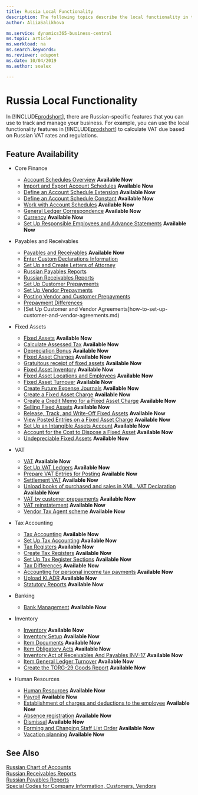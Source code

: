 ```yaml
---
title: Russia Local Functionality
description: The following topics describe the local functionality in the Russian version of [!INCLUDE[prodshort](../../includes/prodshort.md)].
author: AliiaSalikhova

ms.service: dynamics365-business-central
ms.topic: article
ms.workload: na
ms.search.keywords:
ms.reviewer: edupont
ms.date: 10/04/2019
ms.author: soalex

---
```

# Russia Local Functionality

In [!INCLUDE[prodshort](../../includes/prodshort.md)], there are Russian-specific features that you can use to track and manage your business. For example, you can use the local functionality features in [!INCLUDE[prodshort](../../includes/prodshort.md)] to calculate VAT due based on Russian VAT rates and regulations.

## Feature Availability

* Core Finance
    * [Account Schedules Overview](account-schedules-overview.md) **Available Now**
    * [Import and Export Account Schedules](How-to-Import-and-Export-Account-Schedules.md) **Available Now**
    * [Define an Account Schedule Extension](How-to-Define-an-Account-Schedule-Extension.md) **Available Now**
    * [Define an Account Schedule Constant](How-to-Define-an-Account-Schedule-Constant.md) **Available Now**
    * [Work with Account Schedules](How-to-Work-with-Account-Schedules.md) **Available Now**
    * [General Ledger Correspondence](general-ledger-correspondence.md) **Available Now**
    * [Сurrency](Currency-information-Import-currency-rates.md) **Available Now**
    * [Set Up Responsible Employees and Advance Statements](How-to-Set-Up-Responsible-Employees-and-Advance-Statements.md) **Available Now**

* Payables and Receivables
    * [Payables and Receivables](Payables-and-Receivables.md) **Available Now**
    * [Enter Custom Declarations Information](how-to-enter-custom-declarations-information.md)
    * [Set Up and Create Letters of Attorney](how-to-set-up-and-create-letters-of-attorney.md)
    * [Russian Payables Reports](russian-payables-reports.md)
    * [Russian Receivables Reports](russian-receivables-reports.md)
    * [Set Up Customer Prepayments](how-to-set-up-customer-prepayments.md)
    * [Set Up Vendor Prepayments](how-to-set-up-vendor-prepayments.md)
    * [Posting Vendor and Customer Prepayments](prepayments-vendor-and-customers.md)
    * [Prepayment Differences](prepayment-differences-invoices-prepayment-differences.md)
    * [Set Up Customer and Vendor Agreements]how-to-set-up-customer-and-vendor-agreements.md)

* Fixed Assets
    * [Fixed Assets](fixed-assets.md) **Available Now**
    * [Calculate Assessed Tax](How-to-Calculate-Assessed-Tax.md) **Available Now**
    * [Depreciation Bonus](Depreciation-Bonus.md) **Available Now**
    * [Fixed Asset Charges](Fixed-Asset-Charges.md) **Available Now**
    * [Gratuitous receipt of fixed assets](Gratuitous-receipt-of-fixed-assets.md) **Available Now**
    * [Fixed Asset Inventory](Fixed-Asset-Inventory.md) **Available Now**
    * [Fixed Asset Locations and Employees](Fixed-Asset-Locations-and-Employees.md) **Available Now**
    * [Fixed Asset Turnover](Fixed-Asset-Turnover.md) **Available Now**
    * [Create Future Expense Journals](How-to-Create-Future-Expense-Journals.md) **Available Now**
    * [Create a Fixed Asset Charge](How-to-Create-a-Fixed-Asset-Charge.md) **Available Now**
    * [Create a Credit Memo for a Fixed Asset Charge](How-to-Create-a-Credit-Memo-for-a-Fixed-Asset-Charge.md) **Available Now**
    * [Selling Fixed Assets](Sale-of-fixed-assets.md) **Available Now**
    * [Release, Track, and Write-Off Fixed Assets](How-to-Release-Track-Write-Off-Fixed-Assets.md) **Available Now**
    * [View Posted Entries on a Fixed Asset Charge](How-to-View-Posted-Entries-on-a-Fixed-Asset-Charge.md) **Available Now**
    * [Set Up an Intangible Assets Account](How-to-Set-Up-an-Intangible-Assets-Account.md) **Available Now**
    * [Account for the Cost to Dispose a Fixed Asset](How-to-Account-for-the-Cost-to-Dispose-a-Fixed-Asset.md) **Available Now**
    * [Undepreciable Fixed Assets](Undepreciable-Fixed-Assets.md) **Available Now**

* VAT
    * [VAT](VAT.md) **Available Now**
    * [Set Up VAT Ledgers](How-to-Set-Up-VAT-Ledgers.md) **Available Now**  
    * [Prepare VAT Entries for Posting](How-to-Prepare-VAT-Entries-for-Posting.md) **Available Now**  
    * [Settlement VAT](Settlement-VAT.md) **Available Now**  
    * [Unload books of purchased and sales in XML. VAT Declaration](upload-books-purchases-sales-xml-vat-declaration.md) **Available Now**  
    * [VAT by customer prepayments](VAT-by-Customer-prepayments.md) **Available Now**  
    * [VAT reinstatement](VAT-reinstatement.md) **Available Now**  
    * [Vendor Tax Agent scheme](Vendor-Tax-Agent-scheme.md) **Available Now**  

* Tax Accounting
    * [Tax Accounting](Tax-Accounting.md) **Available Now**
    * [Set Up Tax Accounting](How-to-Set-Up-Tax-Accounting.md) **Available Now**  
    * [Tax Registers](Tax-Registers.md) **Available Now**  
    * [Create Tax Registers](How-to-Create-Tax-Registers.md) **Available Now**  
    * [Set Up Tax Register Sections](How-to-Set-Up-Tax-Register-Sections.md) **Available Now**  
    * [Tax Differences](Tax-Differences.md) **Available Now**  
    * [Accounting for personal income tax payments](Accounting-for-personal-income-tax-payments.md) **Available Now**  
    * [Upload KLADR](Upload-KLADR.md) **Available Now**  
    * [Statutory Reports](Statutory-Reports.md) **Available Now**

* Banking
    * [Bank Management](bank-management.md) **Available Now**

* Inventory
    * [Inventory](Inventory.md) **Available Now**
    * [Inventory Setup](Inventory-Setup.md) **Available Now**
    * [Item Documents](Item-Documents.md) **Available Now**
    * [Item Obligatory Acts](Item-Obligatory-Acts.md) **Available Now**
    * [Inventory Act of Receivables And Payables INV-17](Inventory-Act-of-Receivables-And-Payables-INV-17.md) **Available Now**
    * [Item General Ledger Turnover](Item-General-Ledger-Turnover.md) **Available Now**
    * [Create the TORG-29 Goods Report](How-to-Create-the-TORG-29-Goods-Report.md) **Available Now**

* Human Resources
    * [Human Resources](Human-Resources.md) **Available Now**
    * [Payroll](Payroll.md) **Available Now**
    * [Establishment of charges and deductions to the employee](Establishment-of-charges-and-deductions-to-the-employee.md) **Available Now**
    * [Absence registration](Absence-registration.md) **Available Now**
    * [Dismissal](Dismissal.md) **Available Now**
    * [Forming and Changing Staff List Order](Forming-and-changing-Staff-List-Order-Staff-Arrangement.md) **Available Now**
    * [Vacation planning](Vacation-planning.md) **Available Now**

## See Also

[Russian Chart of Accounts](Russian-Chart-of-Accounts.md)  
[Russian Receivables Reports](Russian-Receivables-Reports.md)  
[Russian Payables Reports](Russian-Payables-Reports.md)  
[Special Codes for Company Information, Customers, Vendors](special-codes-company-information-customers-vendors.md)  
